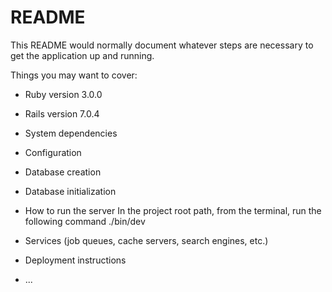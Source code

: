 # README

This README would normally document whatever steps are necessary to get the
application up and running.

Things you may want to cover:

- Ruby version
  3.0.0

- Rails version
  7.0.4

- System dependencies

- Configuration

- Database creation

- Database initialization

- How to run the server
  In the project root path, from the terminal, run the following command
  ./bin/dev

- Services (job queues, cache servers, search engines, etc.)

- Deployment instructions

- ...
